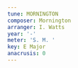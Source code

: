 ```yaml
---
tune: MORNINGTON
composer: Mornington
arranger: I. Watts
year: '-'
meter: 'S. M. '
key: E Major
anacrusis: 0
---
```


